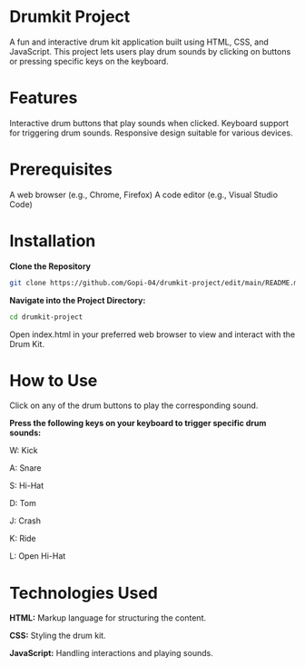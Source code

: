 # Drumkit Project

A fun and interactive drum kit application built using HTML, CSS, and JavaScript. This project lets users play drum sounds by clicking on buttons or pressing specific keys on the keyboard.

# Features
Interactive drum buttons that play sounds when clicked.
Keyboard support for triggering drum sounds.
Responsive design suitable for various devices.

# Prerequisites
A web browser (e.g., Chrome, Firefox)
A code editor (e.g., Visual Studio Code)

# Installation
**Clone the Repository**

```bash
git clone https://github.com/Gopi-04/drumkit-project/edit/main/README.md
```
**Navigate into the Project Directory:**

```bash
cd drumkit-project
```
Open index.html in your preferred web browser to view and interact with the Drum Kit.

# How to Use
Click on any of the drum buttons to play the corresponding sound.

**Press the following keys on your keyboard to trigger specific drum sounds:**

W: Kick

A: Snare

S: Hi-Hat

D: Tom

J: Crash

K: Ride

L: Open Hi-Hat

# Technologies Used
**HTML:** Markup language for structuring the content.

**CSS:** Styling the drum kit.

**JavaScript:** Handling interactions and playing sounds.
